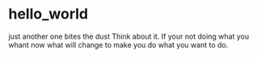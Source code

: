 # hello_world
just another one bites the dust 
Think about it. If your not doing what you whant now 
what will change to make you do what you want to do.
